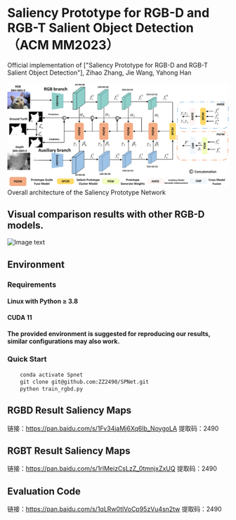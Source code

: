 # Saliency Prototype for RGB-D and RGB-T Salient Object Detection（ACM MM2023）
Official implementation of ["Saliency Prototype for RGB-D and RGB-T Salient Object Detection"], Zihao Zhang, Jie Wang, Yahong Han

  ![Image text](https://github.com/ZZ2490/SPNet/blob/main/f2.png)
Overall architecture of the Saliency Prototype Network
## Visual comparison results with other RGB-D models.
 ![Image text](https://github.com/ZZ2490/SPNet/blob/main/f5.png)
## Environment
### Requirements
#### Linux with Python ≥ 3.8
#### CUDA 11
#### The provided environment is suggested for reproducing our results, similar configurations may also work.
### Quick Start
``` conda create -n Spnet python=3.9.1
    conda activate Spnet
    git clone git@github.com:ZZ2490/SPNet.git
    python train_rgbd.py
```
## RGBD Result Saliency Maps
链接：https://pan.baidu.com/s/1Fv34jaMj6Xq6lb_NoygoLA 
提取码：2490
## RGBT Result Saliency Maps
链接：https://pan.baidu.com/s/1rlMeizCsLzZ_0tmnjxZxUQ 
提取码：2490
## Evaluation Code
链接：https://pan.baidu.com/s/1qLRw0tlVoCp95zVu4sn2tw 
提取码：2490
